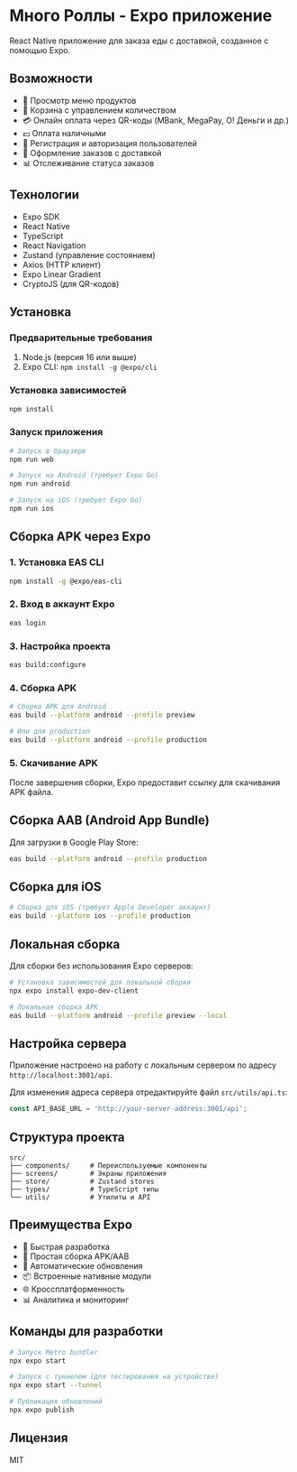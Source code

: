 # Много Роллы - Expo приложение

React Native приложение для заказа еды с доставкой, созданное с помощью Expo.

## Возможности

- 📱 Просмотр меню продуктов
- 🛒 Корзина с управлением количеством
- 💳 Онлайн оплата через QR-коды (MBank, MegaPay, O! Деньги и др.)
- 💵 Оплата наличными
- 👤 Регистрация и авторизация пользователей
- 📍 Оформление заказов с доставкой
- 📊 Отслеживание статуса заказов

## Технологии

- Expo SDK
- React Native
- TypeScript
- React Navigation
- Zustand (управление состоянием)
- Axios (HTTP клиент)
- Expo Linear Gradient
- CryptoJS (для QR-кодов)

## Установка

### Предварительные требования

1. Node.js (версия 16 или выше)
2. Expo CLI: `npm install -g @expo/cli`

### Установка зависимостей

```bash
npm install
```

### Запуск приложения

```bash
# Запуск в браузере
npm run web

# Запуск на Android (требует Expo Go)
npm run android

# Запуск на iOS (требует Expo Go)
npm run ios
```

## Сборка APK через Expo

### 1. Установка EAS CLI

```bash
npm install -g @expo/eas-cli
```

### 2. Вход в аккаунт Expo

```bash
eas login
```

### 3. Настройка проекта

```bash
eas build:configure
```

### 4. Сборка APK

```bash
# Сборка APK для Android
eas build --platform android --profile preview

# Или для production
eas build --platform android --profile production
```

### 5. Скачивание APK

После завершения сборки, Expo предоставит ссылку для скачивания APK файла.

## Сборка AAB (Android App Bundle)

Для загрузки в Google Play Store:

```bash
eas build --platform android --profile production
```

## Сборка для iOS

```bash
# Сборка для iOS (требует Apple Developer аккаунт)
eas build --platform ios --profile production
```

## Локальная сборка

Для сборки без использования Expo серверов:

```bash
# Установка зависимостей для локальной сборки
npx expo install expo-dev-client

# Локальная сборка APK
eas build --platform android --profile preview --local
```

## Настройка сервера

Приложение настроено на работу с локальным сервером по адресу `http://localhost:3001/api`. 

Для изменения адреса сервера отредактируйте файл `src/utils/api.ts`:

```typescript
const API_BASE_URL = 'http://your-server-address:3001/api';
```

## Структура проекта

```
src/
├── components/     # Переиспользуемые компоненты
├── screens/        # Экраны приложения
├── store/          # Zustand stores
├── types/          # TypeScript типы
└── utils/          # Утилиты и API
```

## Преимущества Expo

- 🚀 Быстрая разработка
- 📱 Простая сборка APK/AAB
- 🔧 Автоматические обновления
- 📦 Встроенные нативные модули
- 🌐 Кроссплатформенность
- 📊 Аналитика и мониторинг

## Команды для разработки

```bash
# Запуск Metro bundler
npx expo start

# Запуск с туннелем (для тестирования на устройстве)
npx expo start --tunnel

# Публикация обновлений
npx expo publish
```

## Лицензия

MIT
